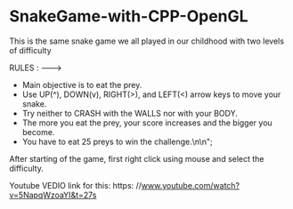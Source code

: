 # SnakeGame-with-CPP-OpenGL
This is the same snake game we all played in our childhood with two levels of difficulty

RULES : --->
* Main objective is to eat the prey.
* Use UP(^), DOWN(v), RIGHT(>), and LEFT(<) arrow keys to move your snake.
* Try neither to CRASH with the WALLS nor with your BODY.
* The more you eat the prey, your score increases and the bigger you become.
* You have to eat 25 preys to win the challenge.\n\n";

After starting of the game, first right click using mouse and select the difficulty.

Youtube VEDIO link for this: https: //www.youtube.com/watch?v=5NapqWzoaYI&t=27s
